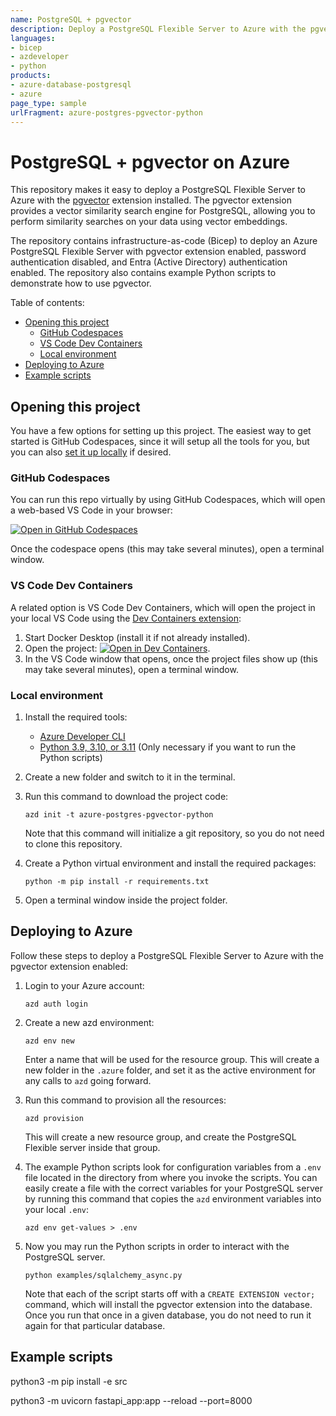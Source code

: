 ```yaml
---
name: PostgreSQL + pgvector
description: Deploy a PostgreSQL Flexible Server to Azure with the pgvector extension enabled.
languages:
- bicep
- azdeveloper
- python
products:
- azure-database-postgresql
- azure
page_type: sample
urlFragment: azure-postgres-pgvector-python
---
```


# PostgreSQL + pgvector on Azure

This repository makes it easy to deploy a PostgreSQL Flexible Server to Azure with the [pgvector](https://github.com/pgvector/pgvector) extension installed. The pgvector extension provides a vector similarity search engine for PostgreSQL, allowing you to perform similarity searches on your data using vector embeddings.

The repository contains infrastructure-as-code (Bicep) to deploy an Azure PostgreSQL Flexible Server with pgvector extension enabled, password authentication disabled, and Entra (Active Directory) authentication enabled. The repository also contains example Python scripts to demonstrate how to use pgvector.

Table of contents:

* [Opening this project](#opening-this-project)
  * [GitHub Codespaces](#github-codespaces)
  * [VS Code Dev Containers](#vs-code-dev-containers)
  * [Local environment](#local-environment)
* [Deploying to Azure](#deploying-to-azure)
* [Example scripts](#example-scripts)

## Opening this project

You have a few options for setting up this project.
The easiest way to get started is GitHub Codespaces, since it will setup all the tools for you, but you can also [set it up locally](#local-environment) if desired.

### GitHub Codespaces

You can run this repo virtually by using GitHub Codespaces, which will open a web-based VS Code in your browser:

[![Open in GitHub Codespaces](https://img.shields.io/static/v1?style=for-the-badge&label=GitHub+Codespaces&message=Open&color=brightgreen&logo=github)](https://codespaces.new/Azure-Samples/azure-postgres-pgvector-python)

Once the codespace opens (this may take several minutes), open a terminal window.

### VS Code Dev Containers

A related option is VS Code Dev Containers, which will open the project in your local VS Code using the [Dev Containers extension](https://marketplace.visualstudio.com/items?itemName=ms-vscode-remote.remote-containers):

1. Start Docker Desktop (install it if not already installed).
1. Open the project:
    [![Open in Dev Containers](https://img.shields.io/static/v1?style=for-the-badge&label=Dev%20Containers&message=Open&color=blue&logo=visualstudiocode)](https://vscode.dev/redirect?url=vscode://ms-vscode-remote.remote-containers/cloneInVolume?url=https://github.com/azure-samples/azure-postgres-pgvector-python).
1. In the VS Code window that opens, once the project files show up (this may take several minutes), open a terminal window.

### Local environment

1. Install the required tools:

    * [Azure Developer CLI](https://aka.ms/azure-dev/install)
    * [Python 3.9, 3.10, or 3.11](https://www.python.org/downloads/) (Only necessary if you want to run the Python scripts)

2. Create a new folder and switch to it in the terminal.
3. Run this command to download the project code:

    ```shell
    azd init -t azure-postgres-pgvector-python
    ```

    Note that this command will initialize a git repository, so you do not need to clone this repository.

4. Create a Python virtual environment and install the required packages:

    ```shell
    python -m pip install -r requirements.txt
    ```

5. Open a terminal window inside the project folder.

## Deploying to Azure

Follow these steps to deploy a PostgreSQL Flexible Server to Azure with the pgvector extension enabled:

1. Login to your Azure account:

    ```shell
    azd auth login
    ```

1. Create a new azd environment:

    ```shell
    azd env new
    ```

    Enter a name that will be used for the resource group.
    This will create a new folder in the `.azure` folder, and set it as the active environment for any calls to `azd` going forward.

1. Run this command to provision all the resources:

    ```shell
    azd provision
    ```

    This will create a new resource group, and create the PostgreSQL Flexible server inside that group.

1. The example Python scripts look for configuration variables from a `.env` file located in the directory from where you invoke the scripts. You can easily create a file with the correct variables for your PostgreSQL server by running this command that copies the `azd` environment variables into your local `.env`:

    ```shell
    azd env get-values > .env
    ```

1. Now you may run the Python scripts in order to interact with the PostgreSQL server.

    ```shell
    python examples/sqlalchemy_async.py
    ```

    Note that each of the script starts off with a `CREATE EXTENSION vector;` command, which will install the pgvector extension into the database. Once you run that once in a given database, you do not need to run it again for that particular database.

## Example scripts

python3 -m pip install -e src

python3 -m uvicorn fastapi_app:app --reload --port=8000